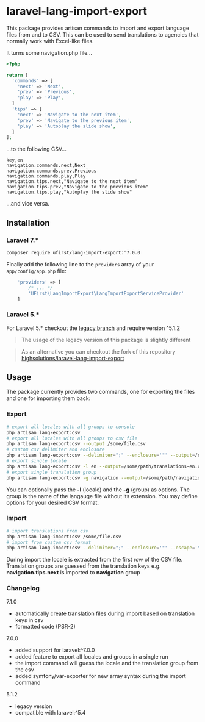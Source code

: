 laravel-lang-import-export
==========================

This package provides artisan commands to import and export language files from and to CSV. This can be used to send translations to agencies that normally work with Excel-like files.

It turns some navigation.php file...

```php
<?php

return [
  'commands' => [
    'next' => 'Next',
    'prev' => 'Previous',
    'play' => 'Play',
  ]
  'tips' => [
    'next' => 'Navigate to the next item',
    'prev' => 'Navigate to the previous item',
    'play' => 'Autoplay the slide show',
  ]
];
```
...to the following CSV...

```CSV
key,en
navigation.commands.next,Next
navigation.commands.prev,Previous
navigation.commands.play,Play
navigation.tips.next,"Navigate to the next item"
navigation.tips.prev,"Navigate to the previous item"
navigation.tips.play,"Autoplay the slide show"

```
...and vice versa.

Installation
------------

### Laravel 7.*

```bash
composer require ufirst/lang-import-export:^7.0.0
```

Finally add the following line to the `providers` array of your `app/config/app.php` file:

```php
    'providers' => [
        /* ... */
        'UFirst\LangImportExport\LangImportExportServiceProvider'
    ]
```

### Laravel 5.*

For Laravel 5.* checkout the [legacy branch](https://github.com/ufirstgroup/laravel-lang-import-export/tree/legacy) and require version ^5.1.2

> The usage of the legacy version of this package is slightly different


> As an alternative you can checkout the fork of this repository [highsolutions/laravel-lang-import-export](https://github.com/highsolutions/laravel-lang-import-export)


Usage
-----

The package currently provides two commands, one for exporting the files and one for importing them back:

### Export

```bash
# export all locales with all groups to console
php artisan lang-export:csv
# export all locales with all groups to csv file
php artisan lang-export:csv --output /some/file.csv
# custom csv delimiter and enclosure
php artisan lang-export:csv --delimiter=";" --enclosure='"' --output=/some/file.csv
# export single locale
php artisan lang-export:csv -l en --output=/some/path/translations-en.csv
# export single translation group
php artisan lang-export:csv -g navigation --output=/some/path/navigation-all-langs.csv
```

You can optionally pass the __-l__  (locale) and the __-g__  (group) as options. The group is the name of the langauge file without its extension. You may define options for your desired CSV format.

### Import


```bash
# import translations from csv
php artisan lang-import:csv /some/file.csv
# import from custom csv format
php artisan lang-import:csv --delimiter=";" --enclosure='"' --escape='\\' /some/file.csv
```

During import the locale is extracted from the first row of the CSV file. Translation groups are guessed from the translation keys e.g. __navigation.tips.next__ is imported to __navigation__ group


### Changelog

7.1.0
- automatically create translation files during import based on translation keys in csv
- formatted code (PSR-2)

7.0.0
- added support for laravel:^7.0.0
- added feature to export all locales and groups in a single run
- the import command will guess the locale and the translation group from the csv
- added symfony/var-exporter for new array syntax during the import command

5.1.2
- legacy version
- compatible with laravel:^5.4
